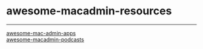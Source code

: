 # awesome-macadmin-resources

---
[awesome-mac-admin-apps](/awesome-macadmin-apps)  
[awesome-macadmin-podcasts](/awesome-macadmin-podcasts)  

